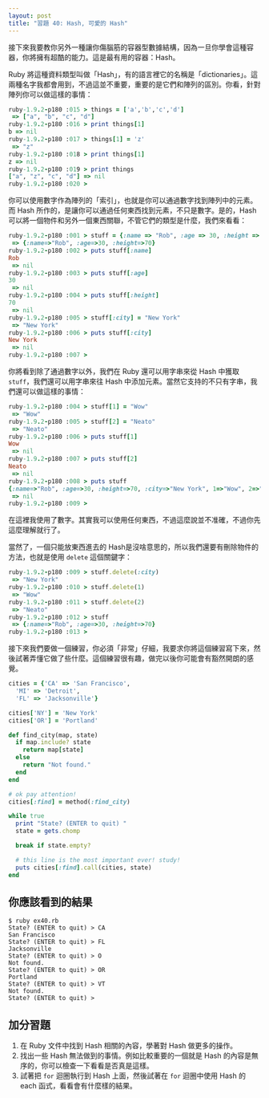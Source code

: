 ```yaml
---
layout: post
title: "習題 40: Hash, 可愛的 Hash"
---
```

接下來我要教你另外一種讓你傷腦筋的容器型數據結構，因為一旦你學會這種容器，你將擁有超酷的能力。這是最有用的容器：Hash。

Ruby 將這種資料類型叫做「Hash」，有的語言裡它的名稱是「dictionaries」。這兩種名字我都會用到，不過這並不重要，重要的是它們和陣列的區別。你看，針對陣列你可以做這樣的事情：

```ruby
ruby-1.9.2-p180 :015 > things = ['a','b','c','d']
 => ["a", "b", "c", "d"] 
ruby-1.9.2-p180 :016 > print things[1]
b => nil 
ruby-1.9.2-p180 :017 > things[1] = 'z'
 => "z" 
ruby-1.9.2-p180 :018 > print things[1]
z => nil 
ruby-1.9.2-p180 :019 > print things
["a", "z", "c", "d"] => nil 
ruby-1.9.2-p180 :020 >
```
你可以使用數字作為陣列的「索引」，也就是你可以通過數字找到陣列中的元素。而 Hash 所作的，是讓你可以通過任何東西找到元素，不只是數字。是的，Hash 可以將一個物件和另外一個東西關聯，不管它們的類型是什麼，我們來看看：

```ruby
ruby-1.9.2-p180 :001 > stuff = {:name => "Rob", :age => 30, :height => 5*12+10}
 => {:name=>"Rob", :age=>30, :height=>70} 
ruby-1.9.2-p180 :002 > puts stuff[:name]
Rob
 => nil 
ruby-1.9.2-p180 :003 > puts stuff[:age]
30
 => nil 
ruby-1.9.2-p180 :004 > puts stuff[:height]
70
 => nil 
ruby-1.9.2-p180 :005 > stuff[:city] = "New York"
 => "New York" 
ruby-1.9.2-p180 :006 > puts stuff[:city]
New York
 => nil 
ruby-1.9.2-p180 :007 > 
```

你將看到除了通過數字以外，我們在 Ruby 還可以用字串來從 Hash 中獲取 `stuff`，我們還可以用字串來往 Hash 中添加元素。當然它支持的不只有字串，我們還可以做這樣的事情：

```ruby
ruby-1.9.2-p180 :004 > stuff[1] = "Wow"
 => "Wow" 
ruby-1.9.2-p180 :005 > stuff[2] = "Neato"
 => "Neato" 
ruby-1.9.2-p180 :006 > puts stuff[1]
Wow
 => nil 
ruby-1.9.2-p180 :007 > puts stuff[2]
Neato
 => nil 
ruby-1.9.2-p180 :008 > puts stuff
{:name=>"Rob", :age=>30, :height=>70, :city=>"New York", 1=>"Wow", 2=>"Neato"}
 => nil 
ruby-1.9.2-p180 :009 >
```
在這裡我使用了數字。其實我可以使用任何東西，不過這麼說並不准確，不過你先這麼理解就行了。

當然了，一個只能放東西進去的 Hash是沒啥意思的，所以我們還要有刪除物件的方法，也就是使用 `delete` 這個關鍵字：

```ruby
ruby-1.9.2-p180 :009 > stuff.delete(:city)
 => "New York" 
ruby-1.9.2-p180 :010 > stuff.delete(1)
 => "Wow" 
ruby-1.9.2-p180 :011 > stuff.delete(2)
 => "Neato" 
ruby-1.9.2-p180 :012 > stuff
 => {:name=>"Rob", :age=>30, :height=>70} 
ruby-1.9.2-p180 :013 > 
```
接下來我們要做一個練習，你必須「非常」仔細，我要求你將這個練習寫下來，然後試著弄懂它做了些什麼。這個練習很有趣，做完以後你可能會有豁然開朗的感覺。

```ruby
cities = {'CA' => 'San Francisco', 
  'MI' => 'Detroit',
  'FL' => 'Jacksonville'}

cities['NY'] = 'New York'
cities['OR'] = 'Portland'

def find_city(map, state)
  if map.include? state
    return map[state]
  else
    return "Not found."
  end
end

# ok pay attention!
cities[:find] = method(:find_city)

while true
  print "State? (ENTER to quit) "
  state = gets.chomp

  break if state.empty?

  # this line is the most important ever! study!
  puts cities[:find].call(cities, state)
end
```

## 你應該看到的結果

    $ ruby ex40.rb 
    State? (ENTER to quit) > CA
    San Francisco
    State? (ENTER to quit) > FL
    Jacksonville
    State? (ENTER to quit) > O
    Not found.
    State? (ENTER to quit) > OR
    Portland
    State? (ENTER to quit) > VT
    Not found.
    State? (ENTER to quit) >

## 加分習題

1. 在 Ruby 文件中找到 Hash 相關的內容，學著對 Hash 做更多的操作。
2. 找出一些 Hash 無法做到的事情。例如比較重要的一個就是 Hash 的內容是無序的，你可以檢查一下看看是否真是這樣。
3. 試著把 `for` 迴圈執行到 Hash 上面，然後試著在 `for` 迴圈中使用 Hash 的 each 函式，看看會有什麼樣的結果。
